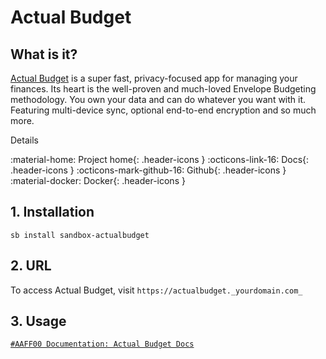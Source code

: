 # **Actual Budget**
## **What is it?**

[Actual Budget](https://actualbudget.org/) is a super fast, privacy-focused app for managing your finances. Its heart is the well-proven and much-loved Envelope Budgeting methodology.
You own your data and can do whatever you want with it. Featuring multi-device sync, optional end-to-end encryption and so much more.

Details

:material-home: Project home{: .header-icons }	:octicons-link-16: Docs{: .header-icons }	:octicons-mark-github-16: Github{: .header-icons }	:material-docker: Docker{: .header-icons }

## **1. Installation**

``sb install sandbox-actualbudget``

## **2. URL**

To access Actual Budget, visit ``https://actualbudget._yourdomain.com_``

## **3. Usage**

[`#AAFF00 Documentation: Actual Budget Docs`](https://actualbudget.org/docs/)
